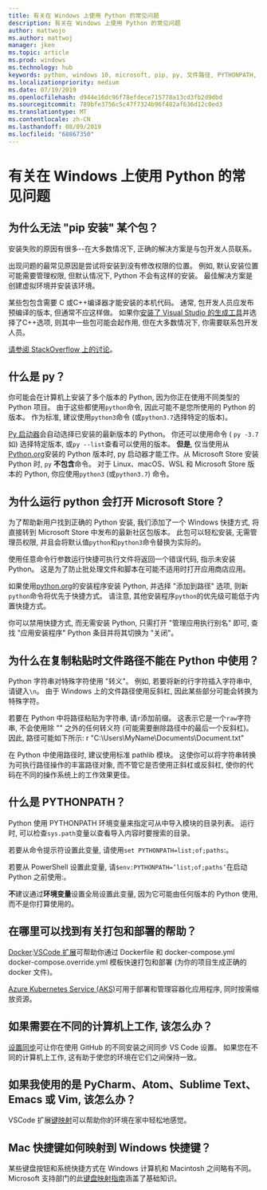 ```yaml
---
title: 有关在 Windows 上使用 Python 的常见问题
description: 有关在 Windows 上使用 Python 的常见问题
author: mattwojo
ms.author: mattwoj
manager: jken
ms.topic: article
ms.prod: windows
ms.technology: hub
keywords: python, windows 10, microsoft, pip, py, 文件路径, PYTHONPATH, python 部署, python 打包
ms.localizationpriority: medium
ms.date: 07/19/2019
ms.openlocfilehash: d944e16dc96f78efdece715778a13cd3fb2d9dbd
ms.sourcegitcommit: 789bfe3756c5c47f7324b96f482af636d12c0ed3
ms.translationtype: MT
ms.contentlocale: zh-CN
ms.lasthandoff: 08/09/2019
ms.locfileid: "68867350"
---
```

# <a name="frequently-asked-questions-about-using-python-on-windows"></a>有关在 Windows 上使用 Python 的常见问题

## <a name="why-cant-i-pip-install-a-certain-package"></a>为什么无法 "pip 安装" 某个包？

安装失败的原因有很多--在大多数情况下, 正确的解决方案是与包开发人员联系。

出现问题的最常见原因是尝试将安装到没有修改权限的位置。 例如, 默认安装位置可能需要管理权限, 但默认情况下, Python 不会有这样的安装。 最佳解决方案是创建虚拟环境并安装该环境。

某些包包含需要 C 或C++编译器才能安装的本机代码。 通常, 包开发人员应发布预编译的版本, 但通常不应这样做。 如果你[安装了 Visual Studio 的生成工具](https://visualstudio.microsoft.com/downloads/#build-tools-for-visual-studio-2019)并选择了C++选项, 则其中一些包可能会起作用, 但在大多数情况下, 你需要联系包开发人员。

[请参阅 StackOverflow 上的讨论](https://stackoverflow.com/questions/4750806/how-do-i-install-pip-on-windows/12476379)。

## <a name="what-is-pyexe"></a>什么是 py？

你可能会在计算机上安装了多个版本的 Python, 因为你正在使用不同类型的 Python 项目。 由于这些都使用`python`命令, 因此可能不是您所使用的 Python 的版本。 作为标准, 建议使用`python3`命令 (或`python3.7`选择特定的版本)。

[Py 启动器](https://docs.python.org/3/using/windows.html#launcher)会自动选择已安装的最新版本的 Python。 你还可以使用命令 ( `py -3.7`如) 选择特定版本, 或`py --list`查看可以使用的版本。 **但是**, 仅当使用从[Python.org](https://www.python.org/downloads/windows/)安装的 Python 版本时, py 启动器才能工作。从 Microsoft Store 安装 Python 时, `py` **不包含**命令。 对于 Linux、macOS、WSL 和 Microsoft Store 版本的 Python, 你应使用`python3` (或`python3.7`) 命令。

## <a name="why-does-running-pythonexe-open-the-microsoft-store"></a>为什么运行 python 会打开 Microsoft Store？

为了帮助新用户找到正确的 Python 安装, 我们添加了一个 Windows 快捷方式, 将直接转到 Microsoft Store 中发布的最新社区包版本。 此包可以轻松安装, 无需管理员权限, 并且会将默认值`python`和`python3`命令替换为实际的。

使用任意命令行参数运行快捷可执行文件将返回一个错误代码, 指示未安装 Python。 这是为了防止批处理文件和脚本在可能不适用时打开应用商店应用。

如果使用[python.org](https://www.python.org/downloads/windows/)的安装程序安装 Python, 并选择 "添加到路径" 选项, 则新`python`命令将优先于快捷方式。 请注意, 其他安装程序`python`的优先级可能低于内置快捷方式。

你可以禁用快捷方式, 而无需安装 Python, 只需打开 "管理应用执行别名" 即可, 查找 "应用安装程序" Python 条目并将其切换为 "关闭"。

## <a name="why-dont-file-paths-work-in-python-when-i-copy-paste-them"></a>为什么在复制粘贴时文件路径不能在 Python 中使用？

Python 字符串对特殊字符使用 "转义"。 例如, 若要将新的行字符插入字符串中, 请键入`\n`。 由于 Windows 上的文件路径使用反斜杠, 因此某些部分可能会转换为特殊字符。

若要在 Python 中将路径粘贴为字符串, 请`r`添加前缀。 这表示它是一个`raw`字符串, 不会使用除 "\" 之外的任何转义符 (可能需要删除路径中的最后一个反斜杠)。 因此, 路径可能如下所示: r "C:\Users\MyName\Documents\Document.txt"

在 Python 中使用路径时, 建议使用标准 pathlib 模块。 这使你可以将字符串转换为可执行路径操作的丰富路径对象, 而不管它是否使用正斜杠或反斜杠, 使你的代码在不同的操作系统上的工作效果更佳。

## <a name="what-is-pythonpath"></a>什么是 PYTHONPATH？

Python 使用 PYTHONPATH 环境变量来指定可从中导入模块的目录列表。 运行时, 可以检查`sys.path`变量以查看导入内容时要搜索的目录。

若要从命令提示符设置此变量, 请使用`set PYTHONPATH=list;of;paths`:。

若要从 PowerShell 设置此变量, 请`$env:PYTHONPATH=’list;of;paths’`在启动 Python 之前使用:。

**不**建议通过**环境变量**设置全局设置此变量, 因为它可能由任何版本的 Python 使用, 而不是你打算使用的。

## <a name="where-can-i-find-help-with-packaging-and-deployment"></a>在哪里可以找到有关打包和部署的帮助？

[Docker](https://code.visualstudio.com/docs/azure/docker):[VSCode 扩展](https://code.visualstudio.com/docs/azure/docker)可帮助你通过 Dockerfile 和 docker-compose.yml docker-compose.override.yml 模板快速打包和部署 (为你的项目生成正确的 docker 文件)。

[Azure Kubernetes Service (AKS)](https://docs.microsoft.com/azure/aks/)可用于部署和管理容器化应用程序, 同时按需缩放资源。

## <a name="what-if-i-need-to-work-across-different-machines"></a>如果需要在不同的计算机上工作, 该怎么办？

[设置同步](https://marketplace.visualstudio.com/items?itemName=Shan.code-settings-sync)可让你在使用 GitHub 的不同安装之间同步 VS Code 设置。 如果您在不同的计算机上工作, 这有助于使您的环境在它们之间保持一致。

## <a name="what-if-im-used-to-using-pycharm-atom-sublime-text-emacs-or-vim"></a>如果我使用的是 PyCharm、Atom、Sublime Text、Emacs 或 Vim, 该怎么办？

VSCode 扩展[键映射](https://marketplace.visualstudio.com/search?target=VSCode&category=Keymaps&sortBy=Downloads)可以帮助你的环境在家中轻松地感觉。

## <a name="how-do-mac-shortcut-keys-map-to-windows-shortcut-keys"></a>Mac 快捷键如何映射到 Windows 快捷键？

某些键盘按钮和系统快捷方式在 Windows 计算机和 Macintosh 之间略有不同。 Microsoft 支持部门的此[键盘映射指南](https://support.microsoft.com/help/970299/keyboard-mappings-using-a-pc-keyboard-on-a-macintosh)涵盖了基础知识。
